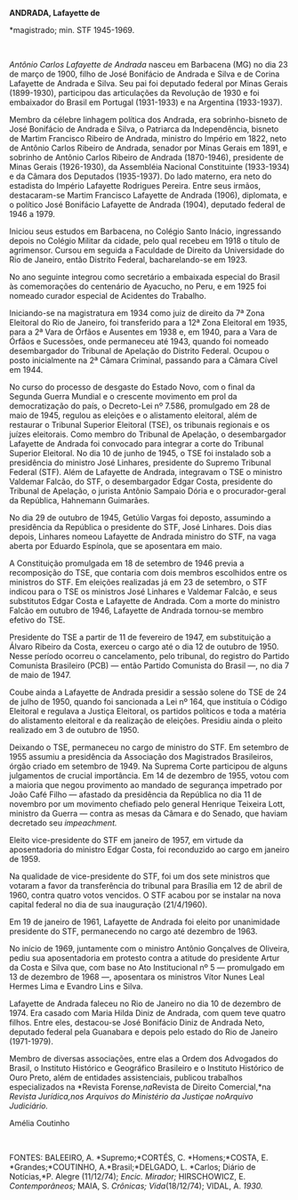 **ANDRADA, Lafayette de**

\*magistrado; min. STF 1945-1969.

 

*Antônio Carlos Lafayette de Andrada* nasceu em Barbacena (MG) no dia 23
de março de 1900, filho de José Bonifácio de Andrada e Silva e de Corina
Lafayette de Andrada e Silva. Seu pai foi deputado federal por Minas
Gerais (1899-1930), participou das articulações da Revolução de 1930 e
foi embaixador do Brasil em Portugal (1931-1933) e na Argentina
(1933-1937).

Membro da célebre linhagem política dos Andrada, era sobrinho-bisneto de
José Bonifácio de Andrada e Silva, o Patriarca da Independência, bisneto
de Martim Francisco Ribeiro de Andrada, ministro do Império em 1822,
neto de Antônio Carlos Ribeiro de Andrada, senador por Minas Gerais em
1891, e sobrinho de Antônio Carlos Ribeiro de Andrada (1870-1946),
presidente de Minas Gerais (1926-1930), da Assembléia Nacional
Constituinte (1933-1934) e da Câmara dos Deputados (1935-1937). Do lado
materno, era neto do estadista do Império Lafayette Rodrigues Pereira.
Entre seus irmãos, destacaram-se Martim Francisco Lafayette de Andrada
(1906), diplomata, e o político José Bonifácio Lafayette de Andrada
(1904), deputado federal de 1946 a 1979.

Iniciou seus estudos em Barbacena, no Colégio Santo Inácio, ingressando
depois no Colégio Militar da cidade, pelo qual recebeu em 1918 o título
de agrimensor. Cursou em seguida a Faculdade de Direito da Universidade
do Rio de Janeiro, então Distrito Federal, bacharelando-se em 1923.

No ano seguinte integrou como secretário a embaixada especial do Brasil
às comemorações do centenário de Ayacucho, no Peru, e em 1925 foi
nomeado curador especial de Acidentes do Trabalho.

Iniciando-se na magistratura em 1934 como juiz de direito da 7ª Zona
Eleitoral do Rio de Janeiro, foi transferido para a 12ª Zona Eleitoral
em 1935, para a 2ª Vara de Órfãos e Ausentes em 1938 e, em 1940, para a
Vara de Órfãos e Sucessões, onde permaneceu até 1943, quando foi nomeado
desembargador do Tribunal de Apelação do Distrito Federal. Ocupou o
posto inicialmente na 2ª Câmara Criminal, passando para a Câmara Cível
em 1944.

No curso do processo de desgaste do Estado Novo, com o final da Segunda
Guerra Mundial e o crescente movimento em prol da democratização do
país, o Decreto-Lei nº 7.586, promulgado em 28 de maio de 1945, regulou
as eleições e o alistamento eleitoral, além de restaurar o Tribunal
Superior Eleitoral (TSE), os tribunais regionais e os juízes eleitorais.
Como membro do Tribunal de Apelação, o desembargador Lafayette de
Andrada foi convocado para integrar a corte do Tribunal Superior
Eleitoral. No dia 10 de junho de 1945, o TSE foi instalado sob a
presidência do ministro José Linhares, presidente do Supremo Tribunal
Federal (STF). Além de Lafayette de Andrada, integravam o TSE o ministro
Valdemar Falcão, do STF, o desembargador Edgar Costa, presidente do
Tribunal de Apelação, o jurista Antônio Sampaio Dória e o
procurador-geral da República, Hahnemann Guimarães.

No dia 29 de outubro de 1945, Getúlio Vargas foi deposto, assumindo a
presidência da República o presidente do STF, José Linhares. Dois dias
depois, Linhares nomeou Lafayette de Andrada ministro do STF, na vaga
aberta por Eduardo Espínola, que se aposentara em maio.

A Constituição promulgada em 18 de setembro de 1946 previa a
recomposição do TSE, que contaria com dois membros escolhidos entre os
ministros do STF. Em eleições realizadas já em 23 de setembro, o STF
indicou para o TSE os ministros José Linhares e Valdemar Falcão, e seus
substitutos Edgar Costa e Lafayette de Andrada. Com a morte do ministro
Falcão em outubro de 1946, Lafayette de Andrada tornou-se membro efetivo
do TSE.

Presidente do TSE a partir de 11 de fevereiro de 1947, em substituição a
Álvaro Ribeiro da Costa, exerceu o cargo até o dia 12 de outubro de
1950. Nesse período ocorreu o cancelamento, pelo tribunal, do registro
do Partido Comunista Brasileiro (PCB) — então Partido Comunista do
Brasil —, no dia 7 de maio de 1947.

Coube ainda a Lafayette de Andrada presidir a sessão solene do TSE de 24
de julho de 1950, quando foi sancionada a Lei nº 164, que instituía o
Código Eleitoral e regulava a Justiça Eleitoral, os partidos políticos e
toda a matéria do alistamento eleitoral e da realização de eleições.
Presidiu ainda o pleito realizado em 3 de outubro de 1950.

Deixando o TSE, permaneceu no cargo de ministro do STF. Em setembro de
1955 assumiu a presidência da Associação dos Magistrados Brasileiros,
órgão criado em setembro de 1949. Na Suprema Corte participou de alguns
julgamentos de crucial importância. Em 14 de dezembro de 1955, votou com
a maioria que negou provimento ao mandado de segurança impetrado por
João Café Filho — afastado da presidência da República no dia 11 de
novembro por um movimento chefiado pelo general Henrique Teixeira Lott,
ministro da Guerra — contra as mesas da Câmara e do Senado, que haviam
decretado seu *impeachment.*

Eleito vice-presidente do STF em janeiro de 1957, em virtude da
aposentadoria do ministro Edgar Costa, foi reconduzido ao cargo em
janeiro de 1959.

Na qualidade de vice-presidente do STF, foi um dos sete ministros que
votaram a favor da transferência do tribunal para Brasília em 12 de
abril de 1960, contra quatro votos vencidos. O STF acabou por se
instalar na nova capital federal no dia de sua inauguração (21/4/1960).

Em 19 de janeiro de 1961, Lafayette de Andrada foi eleito por
unanimidade presidente do STF, permanecendo no cargo até dezembro de
1963.

No início de 1969, juntamente com o ministro Antônio Gonçalves de
Oliveira, pediu sua aposentadoria em protesto contra a atitude do
presidente Artur da Costa e Silva que, com base no Ato Institucional nº
5 — promulgado em 13 de dezembro de 1968 —, aposentara os ministros
Vítor Nunes Leal Hermes Lima e Evandro Lins e Silva.

Lafayette de Andrada faleceu no Rio de Janeiro no dia 10 de dezembro de
1974. Era casado com Maria Hilda Diniz de Andrada, com quem teve quatro
filhos. Entre eles, destacou-se José Bonifácio Diniz de Andrada Neto,
deputado federal pela Guanabara e depois pelo estado do Rio de Janeiro
(1971-1979).

Membro de diversas associações, entre elas a Ordem dos Advogados do
Brasil, o Instituto Histórico e Geográfico Brasileiro e o
Instituto Histórico de Ouro Preto, além de entidades assistenciais,
publicou trabalhos especializados na *Revista Forense,*na*Revista de
Direito Comercial,*na *Revista Jurídica,*nos *Arquivos do Ministério da
Justiça*e no*Arquivo* *Judiciário.*

Amélia Coutinho

 

FONTES: BALEEIRO, A. *Supremo;*CORTÉS, C. *Homens;*COSTA, E.
*Grandes;*COUTINHO, A.*Brasil;*DELGADO, L. *Carlos; Diário de
Notícias,*P. Alegre (11/12/74); *Encic. Mirador;* HIRSCHOWICZ, E.
*Contemporâneos;* MAIA, S. *Crônicas; Vida*(18/12/74); VIDAL, A. *1930.*

 
